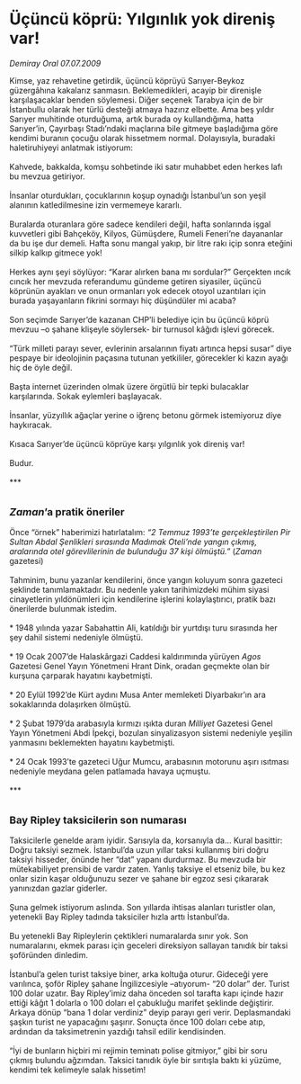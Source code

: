 # Üçüncü köprü: Yılgınlık yok direniş var!

*Demiray Oral 07.07.2009*

<div class="taraf_structure_2col_1zq">
<div class="margen_n">



 <p>Kimse, yaz rehavetine getirdik, üçüncü köprüyü Sarıyer-Beykoz güzergâhına kakalarız sanmasın. Beklemedikleri, acayip bir direnişle karşılaşacaklar benden söylemesi. Diğer seçenek Tarabya için de bir İstanbullu olarak her türlü desteği atmaya hazırız elbette. Ama beş yıldır Sarıyer muhitinde oturduğuma, artık burada oy kullandığıma, hatta Sarıyer’in, Çayırbaşı Stadı’ndaki maçlarına bile gitmeye başladığıma göre kendimi buranın çocuğu olarak hissetmem normal. Dolayısıyla, buradaki haletiruhiyeyi anlatmak istiyorum: <br/><br/>Kahvede, bakkalda, komşu sohbetinde iki satır muhabbet eden herkes lafı bu mevzua getiriyor. <br/><br/>İnsanlar oturdukları, çocuklarının koşup oynadığı İstanbul’un son yeşil alanının katledilmesine izin vermemeye kararlı. <br/><br/>Buralarda oturanlara göre sadece kendileri değil, hafta sonlarında işgal kuvvetleri gibi Bahçeköy, Kilyos, Gümüşdere, Rumeli Feneri’ne dayananlar da bu işe dur demeli. Hafta sonu mangal yakıp, bir litre rakı içip sonra eteğini silkip kalkıp gitmece yok! <br/><br/>Herkes aynı şeyi söylüyor: “Karar alırken bana mı sordular?” Gerçekten ıncık cıncık her mevzuda referandumu gündeme getiren siyasiler, üçüncü köprünün ayakları ve onun ormanları yok edecek otoyol uzantıları için burada yaşayanların fikrini sormayı hiç düşündüler mi acaba? <br/><br/>Son seçimde Sarıyer’de kazanan CHP’li belediye için bu üçüncü köprü mevzuu –o şahane klişeyle söylersek- bir turnusol kâğıdı işlevi görecek. <br/><br/>“Türk milleti parayı sever, evlerinin arsalarının fiyatı artınca hepsi susar” diye pespaye bir ideolojinin paçasına tutunan yetkililer, görecekler ki kazın ayağı hiç de öyle değil. <br/><br/>Başta internet üzerinden olmak üzere örgütlü bir tepki bulacaklar karşılarında. Sokak eylemleri başlayacak. <br/><br/>İnsanlar, yüzyıllık ağaçlar yerine o iğrenç betonu görmek istemiyoruz diye haykıracak. <br/><br/>Kısaca Sarıyer’de üçüncü köprüye karşı yılgınlık yok direniş var! <br/><br/>Budur. <br/><br/>***<b> <br/><br/><br/><font size="4"><em>Zaman</em>’a pratik öneriler</font></b> <br/><br/>Önce “örnek” haberimizi hatırlatalım: <i>“2 Temmuz 1993’te gerçekleştirilen Pir Sultan Abdal Şenlikleri sırasında Madımak Oteli’nde yangın çıkmış, aralarında otel görevlilerinin de bulunduğu 37 kişi ölmüştü.” </i>(<i>Zaman </i>gazetesi) <br/><br/>Tahminim, bunu yazanlar kendilerini, önce yangın koluyum sonra gazeteci şeklinde tanımlamaktadır. Bu nedenle yakın tarihimizdeki mühim siyasi cinayetlerin yıldönümleri için kendilerine işlerini kolaylaştırıcı, pratik bazı önerilerde bulunmak istedim. <br/><br/>* 1948 yılında yazar Sabahattin Ali, katıldığı bir yurtdışı turu sırasında her şey dahil sistemi nedeniyle ölmüştü. <br/><br/>* 19 Ocak 2007’de Halaskârgazi Caddesi kaldırımında yürüyen <i>Agos</i> Gazetesi Genel Yayın Yönetmeni Hrant Dink, oradan geçmekte olan bir kurşuna çarparak hayatını kaybetmişti. <br/><br/>* 20 Eylül 1992’de Kürt aydını Musa Anter memleketi Diyarbakır’ın ara sokaklarında dolaşırken ölmüştü. <br/><br/>* 2 Şubat 1979’da arabasıyla kırmızı ışıkta duran <i>Milliyet</i> Gazetesi Genel Yayın Yönetmeni Abdi İpekçi, bozulan sinyalizasyon sistemi nedeniyle yeşilin yanmasını beklemekten hayatını kaybetmişti. <br/><br/>* 24 Ocak 1993’te gazeteci Uğur Mumcu, arabasının motorunu aşırı ısıtması nedeniyle meydana gelen patlamada havaya uçmuştu. <br/><br/>***<b> <br/><br/><br/><font size="4">Bay Ripley taksicilerin son numarası</font></b><font size="4"> <br/></font><br/>Taksicilerle genelde aram iyidir. Sarısıyla da, korsanıyla da... Kural basittir: Doğru taksiyi sezmek. İstanbul’da uzun yıllar taksi kullanmış biri doğru taksiyi hisseder, önünde her “dat” yapanı durdurmaz. Bu mevzuda bir mütekabiliyet prensibi de vardır zaten. Yanlış taksiye el etseniz bile, bu kez onlar sizin kaşar olduğunuzu sezer ve şahane bir egzoz sesi çıkararak yanınızdan gazlar giderler. <br/><br/>Şuna gelmek istiyorum aslında. Son yıllarda ihtisas alanları turistler olan, yetenekli Bay Ripley tadında taksiciler hızla arttı İstanbul’da. <br/><br/>Bu yetenekli Bay Ripleylerin çektikleri numaralarda sınır yok. Son numaralarını, ekmek parası için geceleri direksiyon sallayan tanıdık bir taksi şoföründen dinledim. <br/><br/>İstanbul’a gelen turist taksiye biner, arka koltuğa oturur. Gideceği yere varılınca, şoför Ripley şahane İngilizcesiyle –atıyorum- “20 dolar” der. Turist 100 dolar uzatır. Bay Ripley’imiz daha önceden sol tarafta kapı içinde hazır ettiği kâğıt 1 dolarla o 100 doları el çabukluğu marifet şeklinde değiştirir. Arkaya dönüp “bana 1 dolar verdiniz” deyip parayı geri verir. Deplasmandaki şaşkın turist ne yapacağını şaşırır. Sonuçta önce 100 doları cebe atıp, ardından da taksimetrenin yazdığı tahsil edilir kendisinden. <br/><br/>“İyi de bunların hiçbiri mi rejimin teminatı polise gitmiyor,” gibi bir soru çıkmış bulundu ağzımdan. Taksici tanıdık öyle bir sırıtışla baktı ki yüzüme, kendimi tek kelimeyle salak hissetim!</p>
<br/>
<br/>
<br/>



<br/>


<div id="taraf_not">
</div>

</div>


</div>
